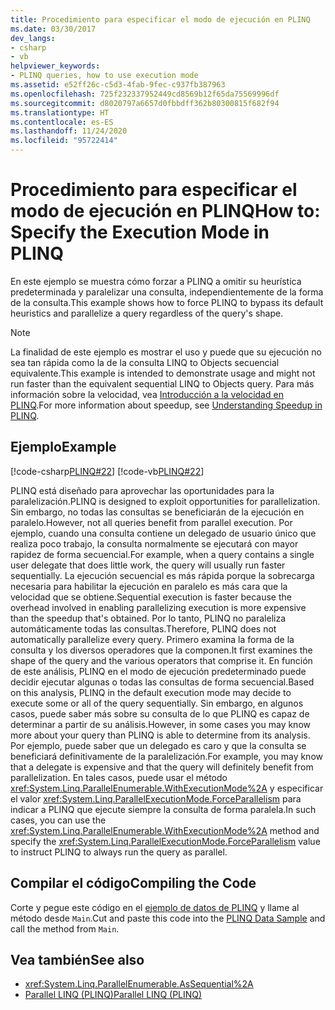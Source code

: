 ```yaml
---
title: Procedimiento para especificar el modo de ejecución en PLINQ
ms.date: 03/30/2017
dev_langs:
- csharp
- vb
helpviewer_keywords:
- PLINQ queries, how to use execution mode
ms.assetid: e52ff26c-c5d3-4fab-9fec-c937fb387963
ms.openlocfilehash: 725f232337952449cd8569b12f65da75569996df
ms.sourcegitcommit: d8020797a6657d0fbbdff362b80300815f682f94
ms.translationtype: HT
ms.contentlocale: es-ES
ms.lasthandoff: 11/24/2020
ms.locfileid: "95722414"
---
```

# <a name="how-to-specify-the-execution-mode-in-plinq"></a><span data-ttu-id="b8942-102">Procedimiento para especificar el modo de ejecución en PLINQ</span><span class="sxs-lookup"><span data-stu-id="b8942-102">How to: Specify the Execution Mode in PLINQ</span></span>

<span data-ttu-id="b8942-103">En este ejemplo se muestra cómo forzar a PLINQ a omitir su heurística predeterminada y paralelizar una consulta, independientemente de la forma de la consulta.</span><span class="sxs-lookup"><span data-stu-id="b8942-103">This example shows how to force PLINQ to bypass its default heuristics and parallelize a query regardless of the query's shape.</span></span>  
  
> [!NOTE]
> <span data-ttu-id="b8942-104">La finalidad de este ejemplo es mostrar el uso y puede que su ejecución no sea tan rápida como la de la consulta LINQ to Objects secuencial equivalente.</span><span class="sxs-lookup"><span data-stu-id="b8942-104">This example is intended to demonstrate usage and might not run faster than the equivalent sequential LINQ to Objects query.</span></span> <span data-ttu-id="b8942-105">Para más información sobre la velocidad, vea [Introducción a la velocidad en PLINQ](understanding-speedup-in-plinq.md).</span><span class="sxs-lookup"><span data-stu-id="b8942-105">For more information about speedup, see [Understanding Speedup in PLINQ](understanding-speedup-in-plinq.md).</span></span>  
  
## <a name="example"></a><span data-ttu-id="b8942-106">Ejemplo</span><span class="sxs-lookup"><span data-stu-id="b8942-106">Example</span></span>  

 [!code-csharp[PLINQ#22](../../../samples/snippets/csharp/VS_Snippets_Misc/plinq/cs/plinqsamples.cs#22)]
 [!code-vb[PLINQ#22](../../../samples/snippets/visualbasic/VS_Snippets_Misc/plinq/vb/plinqsnippets1.vb#22)]  
  
 <span data-ttu-id="b8942-107">PLINQ está diseñado para aprovechar las oportunidades para la paralelización.</span><span class="sxs-lookup"><span data-stu-id="b8942-107">PLINQ is designed to exploit opportunities for parallelization.</span></span> <span data-ttu-id="b8942-108">Sin embargo, no todas las consultas se beneficiarán de la ejecución en paralelo.</span><span class="sxs-lookup"><span data-stu-id="b8942-108">However, not all queries benefit from parallel execution.</span></span> <span data-ttu-id="b8942-109">Por ejemplo, cuando una consulta contiene un delegado de usuario único que realiza poco trabajo, la consulta normalmente se ejecutará con mayor rapidez de forma secuencial.</span><span class="sxs-lookup"><span data-stu-id="b8942-109">For example, when a query contains a single user delegate that does little work, the query will usually run faster sequentially.</span></span> <span data-ttu-id="b8942-110">La ejecución secuencial es más rápida porque la sobrecarga necesaria para habilitar la ejecución en paralelo es más cara que la velocidad que se obtiene.</span><span class="sxs-lookup"><span data-stu-id="b8942-110">Sequential execution is faster because the overhead involved in enabling parallelizing execution is more expensive than the speedup that's obtained.</span></span> <span data-ttu-id="b8942-111">Por lo tanto, PLINQ no paraleliza automáticamente todas las consultas.</span><span class="sxs-lookup"><span data-stu-id="b8942-111">Therefore, PLINQ does not automatically parallelize every query.</span></span> <span data-ttu-id="b8942-112">Primero examina la forma de la consulta y los diversos operadores que la componen.</span><span class="sxs-lookup"><span data-stu-id="b8942-112">It first examines the shape of the query and the various operators that comprise it.</span></span> <span data-ttu-id="b8942-113">En función de este análisis, PLINQ en el modo de ejecución predeterminado puede decidir ejecutar algunas o todas las consultas de forma secuencial.</span><span class="sxs-lookup"><span data-stu-id="b8942-113">Based on this analysis, PLINQ in the default execution mode may decide to execute some or all of the query sequentially.</span></span> <span data-ttu-id="b8942-114">Sin embargo, en algunos casos, puede saber más sobre su consulta de lo que PLINQ es capaz de determinar a partir de su análisis.</span><span class="sxs-lookup"><span data-stu-id="b8942-114">However, in some cases you may know more about your query than PLINQ is able to determine from its analysis.</span></span> <span data-ttu-id="b8942-115">Por ejemplo, puede saber que un delegado es caro y que la consulta se beneficiará definitivamente de la paralelización.</span><span class="sxs-lookup"><span data-stu-id="b8942-115">For example, you may know that a delegate is expensive and that the query will definitely benefit from parallelization.</span></span> <span data-ttu-id="b8942-116">En tales casos, puede usar el método <xref:System.Linq.ParallelEnumerable.WithExecutionMode%2A> y especificar el valor <xref:System.Linq.ParallelExecutionMode.ForceParallelism> para indicar a PLINQ que ejecute siempre la consulta de forma paralela.</span><span class="sxs-lookup"><span data-stu-id="b8942-116">In such cases, you can use the <xref:System.Linq.ParallelEnumerable.WithExecutionMode%2A> method and specify the <xref:System.Linq.ParallelExecutionMode.ForceParallelism> value to instruct PLINQ to always run the query as parallel.</span></span>  
  
## <a name="compiling-the-code"></a><span data-ttu-id="b8942-117">Compilar el código</span><span class="sxs-lookup"><span data-stu-id="b8942-117">Compiling the Code</span></span>  

 <span data-ttu-id="b8942-118">Corte y pegue este código en el [ejemplo de datos de PLINQ](plinq-data-sample.md) y llame al método desde `Main`.</span><span class="sxs-lookup"><span data-stu-id="b8942-118">Cut and paste this code into the [PLINQ Data Sample](plinq-data-sample.md) and call the method from `Main`.</span></span>  
  
## <a name="see-also"></a><span data-ttu-id="b8942-119">Vea también</span><span class="sxs-lookup"><span data-stu-id="b8942-119">See also</span></span>

- <xref:System.Linq.ParallelEnumerable.AsSequential%2A>
- [<span data-ttu-id="b8942-120">Parallel LINQ (PLINQ)</span><span class="sxs-lookup"><span data-stu-id="b8942-120">Parallel LINQ (PLINQ)</span></span>](introduction-to-plinq.md)
